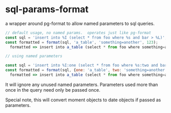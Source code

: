# sql-params-format

a wrapper around pg-format to allow named parameters to sql queries.

```js
// default usage, no named params.  operates just like pg-format
const sql = 'insert into %I (select * from foo where %s and bar > %L)';
const formatted = format(sql, 'a_table', 'something=another', 123);
  formatted => insert into a_table (select * from foo where something=another and bar > '123')

// using named parameters

const sql = 'insert into %I:one (select * from foo where %s:two and bar > %L:three)';
const formatted = format(sql, {one: 'a_table', two: 'something=another', three: 123});
  formatted => insert into a_table (select * from foo where something=another and bar > '123')

```

It will ignore any unused named parameters.
Parameters used more than once in the query need only be passed once.

Special note, this will convert moment objects to date objects if passed as parameters.

